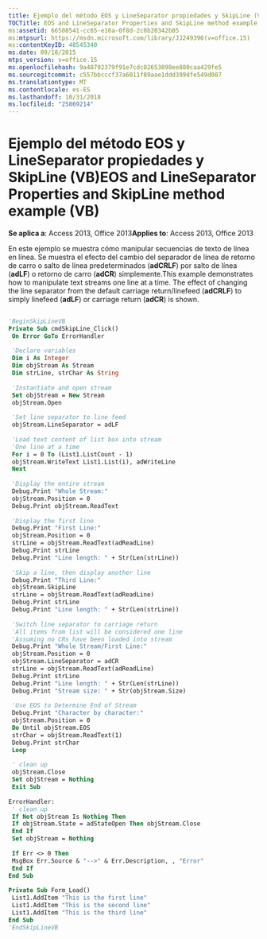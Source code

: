 ```yaml
---
title: Ejemplo del método EOS y LineSeparator propiedades y SkipLine (VB)
TOCTitle: EOS and LineSeparator Properties and SkipLine method example (VB)
ms:assetid: 66508541-cc65-e16a-0f8d-2c0b20342b05
ms:mtpsurl: https://msdn.microsoft.com/library/JJ249396(v=office.15)
ms:contentKeyID: 48545340
ms.date: 09/18/2015
mtps_version: v=office.15
ms.openlocfilehash: 9a48792379f91e7cdc02653898ee880caa429fe5
ms.sourcegitcommit: c557bbcccf37a6011f89aae1ddd399dfe549d087
ms.translationtype: MT
ms.contentlocale: es-ES
ms.lasthandoff: 10/31/2018
ms.locfileid: "25869214"
---
```

# <a name="eos-and-lineseparator-properties-and-skipline-method-example-vb"></a><span data-ttu-id="eddf6-102">Ejemplo del método EOS y LineSeparator propiedades y SkipLine (VB)</span><span class="sxs-lookup"><span data-stu-id="eddf6-102">EOS and LineSeparator Properties and SkipLine method example (VB)</span></span>


<span data-ttu-id="eddf6-103">**Se aplica a**: Access 2013, Office 2013</span><span class="sxs-lookup"><span data-stu-id="eddf6-103">**Applies to**: Access 2013, Office 2013</span></span>

<span data-ttu-id="eddf6-p101">En este ejemplo se muestra cómo manipular secuencias de texto de línea en línea. Se muestra el efecto del cambio del separador de línea de retorno de carro o salto de línea predeterminados (**adCRLF**) por salto de línea (**adLF**) o retorno de carro (**adCR**) simplemente.</span><span class="sxs-lookup"><span data-stu-id="eddf6-p101">This example demonstrates how to manipulate text streams one line at a time. The effect of changing the line separator from the default carriage return/linefeed (**adCRLF**) to simply linefeed (**adLF**) or carriage return (**adCR**) is shown.</span></span>

```vb 
 
'BeginSkipLineVB 
Private Sub cmdSkipLine_Click() 
 On Error GoTo ErrorHandler 
 
 'Declare variables 
 Dim i As Integer 
 Dim objStream As Stream 
 Dim strLine, strChar As String 
 
 'Instantiate and open stream 
 Set objStream = New Stream 
 objStream.Open 
 
 'Set line separator to line feed 
 objStream.LineSeparator = adLF 
 
 'Load text content of list box into stream 
 'One line at a time 
 For i = 0 To (List1.ListCount - 1) 
 objStream.WriteText List1.List(i), adWriteLine 
 Next 
 
 'Display the entire stream 
 Debug.Print "Whole Stream:" 
 objStream.Position = 0 
 Debug.Print objStream.ReadText 
 
 'Display the first line 
 Debug.Print "First Line:" 
 objStream.Position = 0 
 strLine = objStream.ReadText(adReadLine) 
 Debug.Print strLine 
 Debug.Print "Line length: " + Str(Len(strLine)) 
 
 'Skip a line, then display another line 
 Debug.Print "Third Line:" 
 objStream.SkipLine 
 strLine = objStream.ReadText(adReadLine) 
 Debug.Print strLine 
 Debug.Print "Line length: " + Str(Len(strLine)) 
 
 'Switch line separator to carriage return 
 'All items from list will be considered one line 
 'Assuming no CRs have been loaded into stream 
 Debug.Print "Whole Stream/First Line:" 
 objStream.Position = 0 
 objStream.LineSeparator = adCR 
 strLine = objStream.ReadText(adReadLine) 
 Debug.Print strLine 
 Debug.Print "Line length: " + Str(Len(strLine)) 
 Debug.Print "Stream size: " + Str(objStream.Size) 
 
 'Use EOS to Determine End of Stream 
 Debug.Print "Character by character:" 
 objStream.Position = 0 
 Do Until objStream.EOS 
 strChar = objStream.ReadText(1) 
 Debug.Print strChar 
 Loop 
 
 ' clean up 
 objStream.Close 
 Set objStream = Nothing 
 Exit Sub 
 
ErrorHandler: 
 ' clean up 
 If Not objStream Is Nothing Then 
 If objStream.State = adStateOpen Then objStream.Close 
 End If 
 Set objStream = Nothing 
 
 If Err <> 0 Then 
 MsgBox Err.Source & "-->" & Err.Description, , "Error" 
 End If 
End Sub 
 
Private Sub Form_Load() 
 List1.AddItem "This is the first line" 
 List1.AddItem "This is the second line" 
 List1.AddItem "This is the third line" 
End Sub 
'EndSkipLineVB 
```

